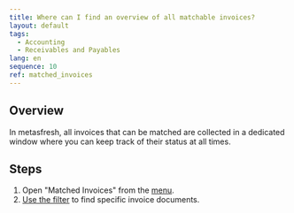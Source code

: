```yaml
---
title: Where can I find an overview of all matchable invoices?
layout: default
tags:
  - Accounting
  - Receivables and Payables
lang: en
sequence: 10
ref: matched_invoices
---
```


## Overview
In metasfresh, all invoices that can be matched are collected in a dedicated window where you can keep track of their status at all times.

## Steps
1. Open "Matched Invoices" from the [menu](Menu).
1. [Use the filter](Filtering_function) to find specific invoice documents.
